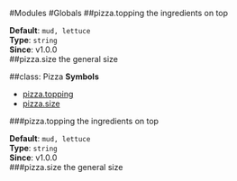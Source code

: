 #Modules
#Globals
<a name="Pizza#topping"></a>
##pizza.topping
the ingredients on top

**Default**: `mud, lettuce`  
**Type**: `string`  
**Since**: v1.0.0  
<a name="Pizza#size"></a>
##pizza.size
the general size

  
<a name="Pizza"></a>
##class: Pizza
**Symbols**  
* [pizza.topping](#Pizza#topping)
* [pizza.size](#Pizza#size)

<a name="Pizza#topping"></a>
###pizza.topping
the ingredients on top

**Default**: `mud, lettuce`  
**Type**: `string`  
**Since**: v1.0.0  
<a name="Pizza#size"></a>
###pizza.size
the general size

  
